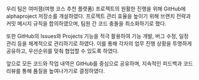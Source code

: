 우리 팀은 여떠잼(여행 코스 추천 플랫폼) 프로젝트의 원활한 진행을 위해 GitHub에 alphaproject 저장소를 개설하였다.
프로젝트 관리 효율을 높이기 위해 브랜치 전략과 커밋 메시지 규칙을 합의하였으며, 팀원 간 코드 충돌을 최소화하기로 했다.

또한 GitHub의 Issues와 Projects 기능을 적극 활용하여 기능 개발, 버그 수정, 일정 관리 등을 체계적으로 관리하기로 하였다.
이를 통해 각자의 업무 진행 상황을 투명하게 공유하고, 우선순위를 맞춰 협업할 수 있도록 하였다.

앞으로 모든 코드와 작업 내역은 GitHub를 중심으로 공유하며, 지속적인 피드백과 코드 리뷰를 통해 품질을 높여나가기로 결정하였다.
